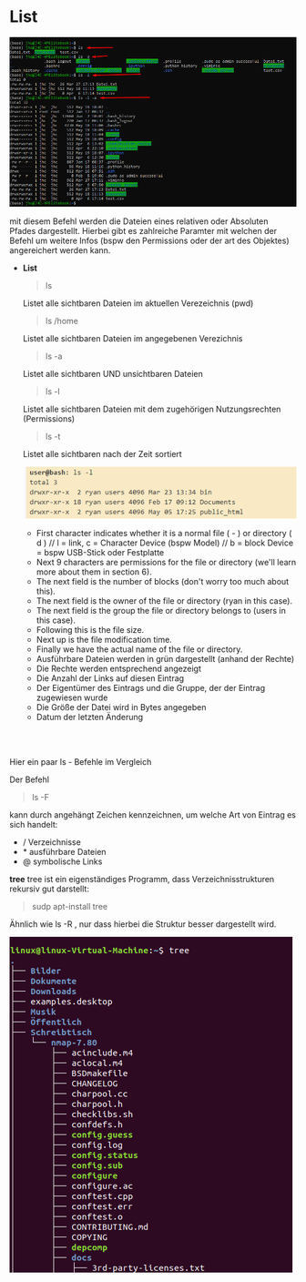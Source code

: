 # List

![](../imgs/2020-06-11-10-42-39.png)

mit diesem Befehl werden die Dateien eines relativen oder Absoluten Pfades dargestellt. Hierbei gibt es zahlreiche Paramter mit welchen der Befehl um weitere Infos (bspw den Permissions oder der art des Objektes) angereichert werden kann.


* **List**
  > ls

  Listet alle sichtbaren Dateien im aktuellen Verezeichnis (pwd)

  > ls /home

  Listet alle sichtbaren Dateien im angegebenen Verezichnis

  > ls -a 

  Listet alle sichtbaren UND unsichtbaren Dateien 

  > ls -l 

  Listet alle sichtbaren Dateien mit dem zugehörigen Nutzungsrechten (Permissions)

   > ls -t 

  Listet alle sichtbaren nach der Zeit sortiert



  ![](imgs/2020-06-11-10-52-28.png)
  
    * First character indicates whether it is a normal file ( - ) or directory ( d ) // l = link, c = Character Device (bspw Model) // b = block Device = bspw USB-Stick oder Festplatte
    * Next 9 characters are permissions for the file or directory (we'll learn more about them in section 6).
    * The next field is the number of blocks (don't worry too much about this).
    * The next field is the owner of the file or directory (ryan in this case).
    * The next field is the group the file or directory belongs to (users in this case).
    * Following this is the file size.
    * Next up is the file modification time.
    * Finally we have the actual name of the file or directory.
    *  Ausführbare Dateien werden in grün dargestellt (anhand der Rechte)
    * Die Rechte werden entsprechend angezeigt
    * Die Anzahl der Links auf diesen Eintrag
    * Der Eigentümer des Eintrags und die Gruppe, der der Eintrag zugewiesen wurde
    * Die Größe der Datei wird in Bytes angegeben
    * Datum der letzten Änderung



<br>
<br>

  Hier ein paar ls - Befehle im Vergleich
  
  Der Befehl 
  >ls -F 
  
  kann durch angehängt Zeichen kennzeichnen, um welche Art von Eintrag es sich handelt:
* / Verzeichnisse
* \* ausführbare Dateien
* @ symbolische Links


**tree**
  tree ist ein eigenständiges Programm, dass Verzeichnisstrukturen rekursiv gut darstellt:
  > sudp apt-install tree

  Ähnlich wie ls -R , nur dass hierbei die Struktur besser dargestellt wird.

  ![](imgs/2020-06-22-17-34-04.png)